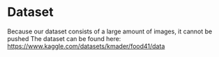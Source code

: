 # Dataset

Because our dataset consists of a large amount of images, it cannot be pushed
The dataset can be found here:
https://www.kaggle.com/datasets/kmader/food41/data
